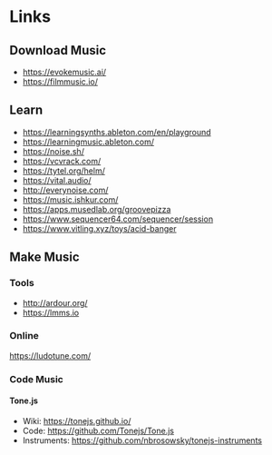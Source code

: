 # Links

## Download Music

- <https://evokemusic.ai/>
- <https://filmmusic.io/>

## Learn

- <https://learningsynths.ableton.com/en/playground>
- <https://learningmusic.ableton.com/>
- <https://noise.sh/>
- <https://vcvrack.com/>
- <https://tytel.org/helm/>
- <https://vital.audio/>
- <http://everynoise.com/>
- <https://music.ishkur.com/>
- <https://apps.musedlab.org/groovepizza>
- <https://www.sequencer64.com/sequencer/session>
- <https://www.vitling.xyz/toys/acid-banger>

## Make Music

### Tools

- <http://ardour.org/>
- <https://lmms.io>

### Online

https://ludotune.com/

### Code Music

#### Tone.js

- Wiki: <https://tonejs.github.io/>
- Code: <https://github.com/Tonejs/Tone.js>
- Instruments: <https://github.com/nbrosowsky/tonejs-instruments>
